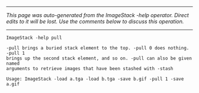 
---

_This page was auto-generated from the ImageStack -help operator. Direct edits to it will be lost. Use the comments below to discuss this operation._

---

```
ImageStack -help pull

-pull brings a buried stack element to the top. -pull 0 does nothing. -pull 1
brings up the second stack element, and so on. -pull can also be given named
arguments to retrieve images that have been stashed with -stash

Usage: ImageStack -load a.tga -load b.tga -save b.gif -pull 1 -save a.gif

```